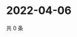 # 2022-04-06

共 0 条

<!-- BEGIN WEIBO -->
<!-- 最后更新时间 Wed Apr 06 2022 03:00:52 GMT+0800 (China Standard Time) -->

<!-- END WEIBO -->
